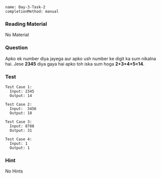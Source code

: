 ```ngMeta
name: Day-3-Task-2
completionMethod: manual
```

### Reading Material
No Material

### Question
Apko ek number diya jayega aur apko ush number ke digit ka sum nikalna hai.
Jese **2345** diya gaya hai apko toh iska sum hoga **2+3+4+5=14**.

### Test
```
Test Case 1:
  Input: 2345
  Output: 14
```

```
Test Case 2:
  Input:  3456
  Output: 18
```

```
Test Case 3:
  Input: 8788
  Output: 31
```

```
Test Case 4:
  Input: 1
  Output: 1
```

### Hint
No Hints
